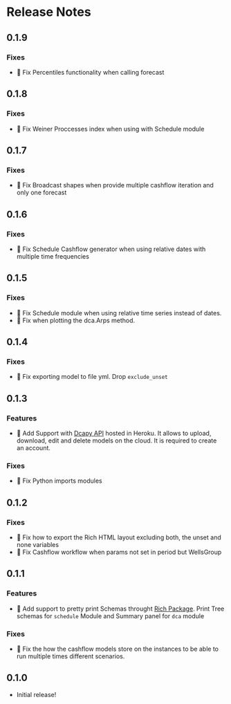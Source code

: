 # Release Notes

## 0.1.9
### Fixes
* 👷 Fix Percentiles functionality when calling forecast


## 0.1.8
### Fixes
* 👷 Fix Weiner Proccesses index when using with Schedule module

## 0.1.7
### Fixes
* 👷 Fix Broadcast shapes when provide multiple cashflow iteration and only one forecast

## 0.1.6
### Fixes
* 👷 Fix Schedule Cashflow generator when using relative dates with multiple time frequencies

## 0.1.5
### Fixes
* 👷 Fix Schedule module when using relative time series instead of dates.
* 👷 Fix when plotting the dca.Arps method.

## 0.1.4
### Fixes
* 👷 Fix exporting model to file yml. Drop `exclude_unset`

## 0.1.3
### Features
* 🎨 Add Support with [Dcapy API](https://dcapyapi.herokuapp.com/) hosted in Heroku. It allows to  upload, download, edit and delete models on the cloud. It is required to create an account.

### Fixes
* 👷 Fix Python imports modules

## 0.1.2
### Fixes
* 👷 Fix how to export the Rich HTML layout excluding both, the unset and none variables
* 👷 Fix Cashflow workflow when params not set in period but WellsGroup


## 0.1.1

### Features
* 🎨 Add support to pretty print Schemas throught [Rich Package](https://github.com/willmcgugan/rich). Print Tree schemas for `schedule` Module and Summary panel for `dca` module

### Fixes
* 👷 Fix the how the cashflow models store on the instances to be able to run multiple times different scenarios.

## 0.1.0

* Initial release!
